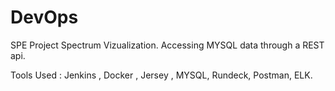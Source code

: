 # DevOps

SPE Project
Spectrum Vizualization.
Accessing MYSQL data through a REST api.

Tools Used : Jenkins , Docker , Jersey , MYSQL, Rundeck, Postman, ELK.
